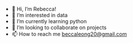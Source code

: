 - 👋 Hi, I’m Rebecca!
- 👀 I’m interested in data
- 🌱 I’m currently learning python
- 💞️ I’m looking to collaborate on projects
- 📫 How to reach me beccaleong20@gmail.com

<!---
Beeeak/Beeeak is a ✨ special ✨ repository because its `README.md` (this file) appears on your GitHub profile.
You can click the Preview link to take a look at your changes.
--->
